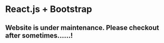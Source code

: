 # React.js + Bootstrap 



## Website is under maintenance. Please checkout after sometimes......!

